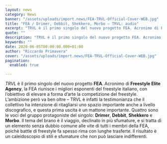 ```yaml
---
layout: news
category: News
banner: "/assets/uploads/import.news/FEA-TRVL-Official-Cover-WEB.jpg"
title: "FEA / Drimer, Debbit, Shekkero, Morbo – TRVL: audio"
excerpt: "TRVL è il primo singolo del nuovo progetto FEA. Acronimo di Freestyle Elite Agency, la FEA riunisce i migliori esponenti del freestyle italiano, con l’obiettivo di elevare a forma d’arte la competizione del freestyle. L’ambizione però va ben oltre – TRVL è infatti la testimonianza che il collettivo ha intenzione di ritagliarsi uno spazio importante [&hellip"
quote: ""
description: "TRVL è il primo singolo del nuovo progetto FEA. Acronimo di Freestyle Elite Agency, la FEA riunisce i migliori esponenti del freestyle italiano, con l’obiettivo di elevare a forma d’arte la competizione del freestyle. L’ambizione però va ben oltre – TRVL è infatti la testimonianza che il collettivo ha intenzione di ritagliarsi uno spazio importante [&hellip"
keywords: ""
date: 2020-06-05T00:00:00.000+01:00
author: "Riccardo Primavera"
cover: "/assets/uploads/import.news/FEA-TRVL-Official-Cover-WEB.jpg"
pagination:
  enabled: true

---
```


_TRVL_ è il primo singolo del nuovo progetto **FEA**. Acronimo di **Freestyle Elite Agency**, la FEA riunisce i migliori esponenti del freestyle italiano, con l’obiettivo di elevare a forma d’arte la competizione del freestyle. L’ambizione però va ben oltre – TRVL è infatti la testimonianza che il collettivo ha intenzione di ritagliarsi uno spazio importante anche a livello discografico, e questa prima uscita è un mattone importante. Quattro sono le voci del gruppo protagoniste del singolo: **Drimer**, **Debbit**, **Shekkero** e **Morbo**. Il tema del brano è il viaggio, declinato in più sfumature, e si tratta di un elemento senza dubbio comune alle vite di tutti i membri della FEA, poichè battle di freestyle fa spesso rima con lunghe trasferte. Il risultato è un caleidoscopio di stili e sfumature che non può lasciare indifferenti.